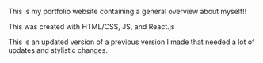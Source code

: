 This is my portfolio website containing a general overview about myself!!

This was created with HTML/CSS, JS, and React.js

This is an updated version of a previous version I made that needed a lot of updates and stylistic changes. 
